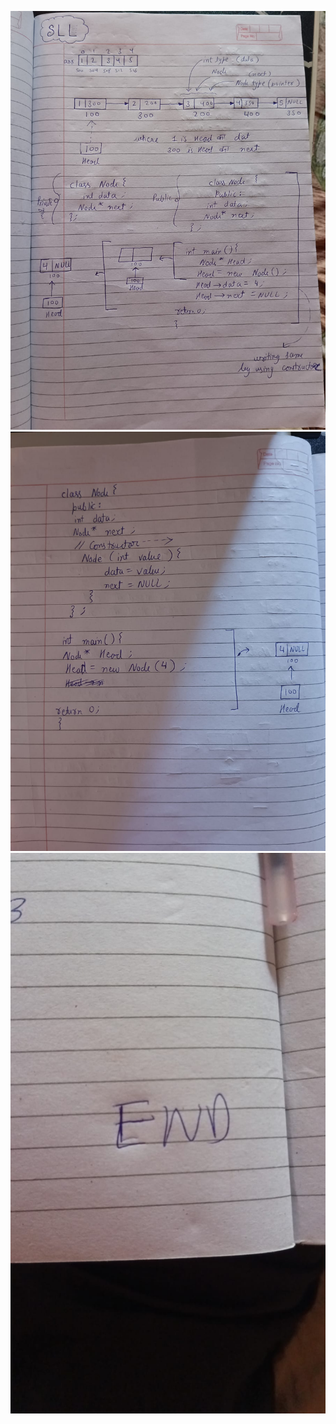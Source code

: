 ![alt text](</img/WhatsApp Image 2025-09-13 at 11.03.05_9c87833b.jpg>)
![alt text](</img/WhatsApp Image 2025-09-13 at 11.03.05_4a07f69c.jpg>)
![alt text](</img/WhatsApp Image 2025-09-13 at 11.19.44_ac4d3a86.jpg>)
